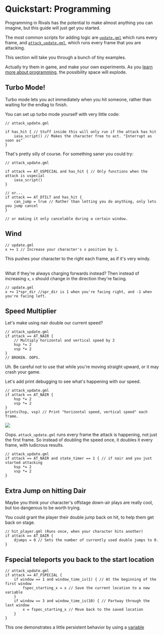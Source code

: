 # Quickstart: Programming

Programming in Rivals has the potential to make almost anything you can imagine, but this guide will just get you
started.

The most common scripts for adding logic
are [`update.gml`](/workshop_guide/programming/reference/scripts/event_scripts.md#update-gml) which runs every frame,
and [`attack_update.gml`](/workshop_guide/programming/reference/scripts/event_scripts.md#attack-update-gml), which
runs every frame that you are attacking.

This section will take you through a bunch of tiny examples.

Actually try them in game, and make your own experiments. As
you [learn more about programming](/workshop_guide/programming/learning_path), the possibility space will explode.

## Turbo Mode!

Turbo mode lets you act immediately when you hit someone, rather than waiting for the endlag to finish.

You can set up turbo mode yourself with very little code:

```gml
// attack_update.gml

if has_hit { // Stuff inside this will only run if the attack has hit
    iasa_script() // Makes the character free to act. "Interrupt as soon as"
}
```

That's pretty silly of course. For something saner you could try:

```gml
// attack_update.gml

if attack == AT_USPECIAL and has_hit { // Only functions when the attack is uspecial
    iasa_script()
}

// or...
if attack == AT_DTILT and has_hit {
    can_jump = true // Rather than letting you do anything, only lets you jump cancel
}

// or making it only cancelable during a certain window.
```

## Wind

```gml
// update.gml
x += 1 // Increase your character's x position by 1.
```

This pushes your character to the right each frame, as if it's very windy.

\
What if they're always charging forwards instead? Then instead of increasing `x`, `x` should change in the direction
they're facing.

```gml
// update.gml
x += 1*spr_dir //spr_dir is 1 when you're facing right, and -1 when you're facing left.
```

## Speed Multiplier

Let's make using nair double our current speed?

```gml
// attack_update.gml
if attack == AT_NAIR {
    // Multiply horizontal and vertical speed by 2
    hsp *= 2 
    vsp *= 2
}
// BROKEN. OOPS.
```

Uh. Be careful not to use that while you're moving straight upward, or it may crash your game.

Let's add print debugging to see what's happening with our speed.

```gml
// attack_update.gml
if attack == AT_NAIR {
    hsp *= 2 
    vsp *= 2
}
prints(hsp, vsp) // Print "horizontal speed, vertical speed" each frame. 
```

![](https://i.gyazo.com/3d8e10ca4c9d141e1223c8c490082efa.png)

Oops. `attack_update.gml` runs every frame the attack is happening, not just the first frame. So instead of doubling the
speed once, it doubles it every frame, with ludicrous results.

```gml
// attack_update.gml
if attack == AT_NAIR and state_timer == 1 { // if nair and you just started attacking
    hsp *= 2 
    vsp *= 2
}
```

## Extra Jump on hitting Dair

Maybe you think your character's offstage down-air plays are really cool, but too dangerous to be worth trying.

You could grant the player their double jump back on hit, to help them get back on stage.

```gml
// hit_player.gml (Runs once, when your character hits another)
if attack == AT_DAIR {
    djumps = 0 // Sets the number of currently used double jumps to 0.
}
```

## Fspecial teleports you back to the start location

```gml
// attack_update.gml
if attack == AT_FSPECIAL {
    if window == 1 and window_time_is(1) { // At the beginning of the first window
        fspec_starting_x = x // Save the current location to a new variable
    }
    if window == 3 and window_time_is(10) { // Partway through the last window 
        x = fspec_starting_x // Move back to the saved location
    }
}
```

This one demonstrates a little persistent behavior by using
a [variable](/workshop_guide/programming/learning_path/variables)